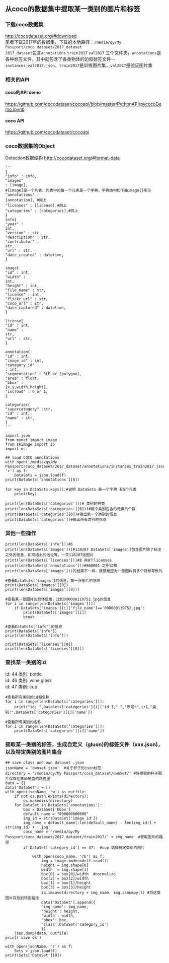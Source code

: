 ## 从coco的数据集中提取某一类别的图片和标签

### 下载coco数据集
http://cocodataset.org/#download<br>
笔者下载2017年的数据集，下载的本地路径：`/media/qy/My Passport/coco_dataset/2017_dataset`<br>
`2017_dataset`包含`annotations` `train2017` `val2017`
三个文件夹，`annotations`是各种标签文件，其中就包含了各类物体的边框标签文件--`instances_val2017.json`，`train2017`是训练图片集，`val2017`是验证图片集<br>
### 相关的API
#### coco的API demo
https://github.com/cocodataset/cocoapi/blob/master/PythonAPI/pycocoDemo.ipynb
#### coco API
https://github.com/cocodataset/cocoapi

### coco数据集的Object
Detection数据结构
http://cocodataset.org/#format-data

```{.python .input}
'''
{
"info" : info, 
"images"
: [image],
#[image]是一个列表，列表中的每一个元素是一个字典，字典结构如下面image{}所示
"annotations" :
[annotation], #同上
"licenses" : [license],#同上
"categories" : [categories],#同上
}
info{
"year" :
int, 
"version" : str, 
"description" : str, 
"contributor" :
str, 
"url" : str,
"date_created" : datetime,
}

image{
"id" : int,
"width" :
int,
"height" : int,
"file_name" : str, 
"license" : int, 
"flickr_url" : str,
"coco_url" : str,
"date_captured" : datetime,
}

license{
"id" : int,
"name" :
str, 
"url" : str,
}

annotation{
"id" : int, 
"image_id" : int, 
"category_id"
: int,
"segmentation" : RLE or [polygon], 
"area" : float, 
"bbox" :
[x,y,width,height], 
"iscrowd" : 0 or 1,
}

categories{
"supercategory" :str,
"id" : int,
"name" : str,
}
'''

```

```{.python .input}
import json  
from mxnet import image  
from skimage import io  
import os  
  
## load COCO annotations  
with open('/media/qy/My Passport/coco_dataset/2017_dataset/annotations/instances_train2017.json', 'r') as f:  
    DataSets = json.load(f)  
print(DataSets['annotations'][0]) 
```

```{.python .input}
for key in DataSets.keys():#说明 DataSets 是一个字典 有5个元素
    print(key)
```

```{.python .input}
print(len(DataSets['categories']))# 类别的种类
print(len(DataSets['categories'][0]))#每个类别包含的元素的个数
print(DataSets['categories'][0])#输出第一个类别的信息
print(DataSets['categories'])#输出所有类别的信息
```

### 其他一些操作

```{.python .input}
print(len(DataSets['info']))#6 
print(len(DataSets['images']))#118287 DataSets['images']包含图片除了标注之外的信息，如网络上的地址等，一共118287张图片
print(len(DataSets['licenses']))#8 共8个licenses
print(len(DataSets['annotations']))#860001 之所以和print(len(DataSets['images']))的结果不一样，我猜是应为一张图片有多个目标导致的
```

```{.python .input}
#查看DataSets['images']的信息，第一张图片的信息
print(DataSets['images'][0])
print(len(DataSets['images'][0]))
```

```{.python .input}
#查看某一张图片的具体信息，比如000000119752.jpg的信息
for i in range(len(DataSets['images'])):
    if DataSets['images'][i]['file_name']=='000000119752.jpg':
        print(DataSets['images'][i])
        break
```

```{.python .input}
#查看DataSets['info']的信息
print(DataSets['info'])
print(len(DataSets['info']))
```

```{.python .input}
print(DataSets['licenses'][0])
print(len(DataSets['licenses'][0]))
```

### 查找某一类别的id
id:  44    类别: bottle<br>
id:  46    类别: wine glass<br>
id:  47
类别: cup<br>

```{.python .input}
#查看所有类别的id和名称
for i in range(len(DataSets['categories'])):
    print("id: ",DataSets['categories'][i]['id']," ","序号:",i+1,"类别:",DataSets['categories'][i]['name'])
```

```{.python .input}
#查看所有类别的名称
for i in range(len(DataSets['categories'])):
    print(DataSets['categories'][i]['name'])
```

### 提取某一类别的标签，生成自定义（gluon)的标签文件（xxx.json)，以及特定类别的图片集合

```{.python .input}
## save class and own dataset .json  
jsonName = 'ownset.json'  #关于杯子的json标签
directory = '/media/qy/My Passport/coco_dataset/ownSet/' #将提取的杯子图片保存在移动硬盘的路径里 
data = {}  
data['DataSet'] = []  
with open(jsonName, 'w') as outfile:  
    if not os.path.exists(directory):  
        os.makedirs(directory)  
    for DataSet in DataSets['annotations']:  
        box = DataSet['bbox']  
        default_name = "000000000000"  
        img_id = str(DataSet['image_id'])  
        img_name = default_name[:len(default_name) - len(img_id)] + str(img_id) + '.jpg'  
        coco_name = '/media/qy/My Passport/coco_dataset/2017_dataset/train2017/' + img_name  #获取图片的路径
        if DataSet['category_id'] == 47:  #cup 选择特定类别的图片
  
            with open(coco_name, 'rb') as f:  
                img = image.imdecode(f.read())  
                height = img.shape[0]  
                width  = img.shape[1]  
                box[0] = box[0]/width  #normalize
                box[2] = box[2]/width  
                box[1] = box[1]/height  
                box[3] = box[3]/height  
                io.imsave(directory + img_name, img.asnumpy()) #将这类图片存放到特定路径 
                data['DataSet'].append({  
                'img_name': img_name,  
                'height': height,  
                'width': width,  
                'bbox': box,  
                'class':DataSet['category_id']  
                })  
    json.dump(data, outfile)  
print('save ok')
```

```{.python .input}
with open(jsonName, 'r') as f:  
    Sets = json.load(f)
print(Sets['DataSet'][0])
```
